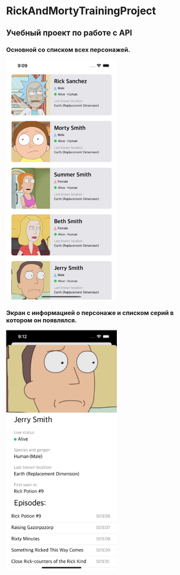 # RickAndMortyTrainingProject

## Учебный проект по работе с API

### Основной со списком всех персонажей.
<img src="https://github.com/JimWest93/RickAndMortyTrainingProject/blob/main/Screenshots/image0.png?raw=true" alt="Drawing" style="width: 300px;"/>

### Экран с информацией о персонаже и списком серий в котором он появлялся.
<img src="https://github.com/JimWest93/RickAndMortyTrainingProject/blob/main/Screenshots/image1.png?raw=true" alt="Drawing" style="width: 300px;"/>
